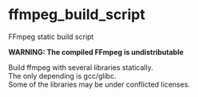 # ffmpeg_build_script
FFmpeg static build script

**WARNING: The compiled FFmpeg is undistributable**

Build ffmpeg with several libraries statically.  
The only depending is gcc/glibc.  
Some of the libraries may be under conflicted licenses.